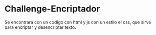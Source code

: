 # Challenge-Encriptador
Se encontrará con un codigo con html y js con un estilo el css, que sirve para encriptar  y desencriptar texto.     
